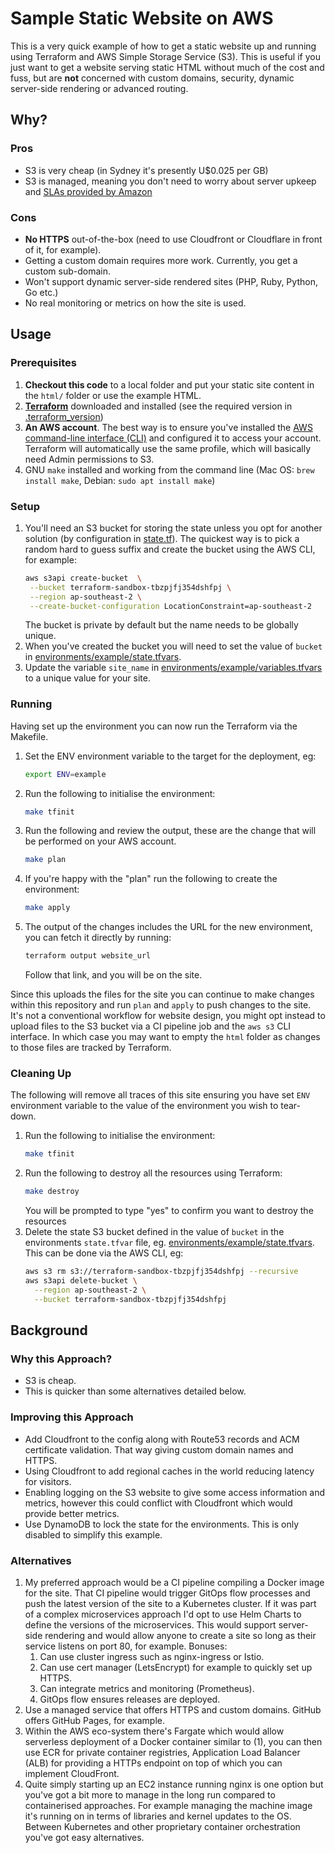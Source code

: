 # Sample Static Website on AWS 

This is a very quick example of how to get a static website up and running using Terraform and AWS Simple Storage 
Service (S3). This is useful if you just want to get a website serving static HTML without much of the cost and fuss, 
but are **not** concerned with custom domains, security, dynamic server-side rendering or advanced routing.

## Why?

### Pros
* S3 is very cheap (in Sydney it's presently U$0.025 per GB)
* S3 is managed, meaning you don't need to worry about server upkeep and 
  [SLAs provided by Amazon](https://aws.amazon.com/s3/sla/)

### Cons
* **No HTTPS** out-of-the-box (need to use Cloudfront or Cloudflare in front of it, for example).
* Getting a custom domain requires more work. Currently, you get a custom sub-domain.
* Won't support dynamic server-side rendered sites (PHP, Ruby, Python, Go etc.)
* No real monitoring or metrics on how the site is used.

## Usage

### Prerequisites

1. **Checkout this code** to a local folder and put your static site content in the `html/` folder or use the example 
   HTML.
2. [**Terraform**](https://developer.hashicorp.com/terraform/downloads) downloaded and installed (see the required 
   version in [.terraform_version](./.terraform-version))
3. **An AWS account**. The best way is to ensure you've installed the [AWS command-line interface (CLI)](https://aws.amazon.com/cli/) and 
   configured it to access your account. Terraform will automatically use the same profile, which will basically need
   Admin permissions to S3.
4. GNU `make` installed and working from the command line (Mac OS: `brew install make`, Debian: `sudo apt install make`)
   
### Setup

1. You'll need an S3 bucket for storing the state unless you opt for another solution (by configuration in
   [state.tf](./state.tf)). The quickest way is to pick a random hard to guess suffix and create the bucket using the 
   AWS CLI, for example:
   ```bash
   aws s3api create-bucket  \
    --bucket terraform-sandbox-tbzpjfj354dshfpj \
    --region ap-southeast-2 \
    --create-bucket-configuration LocationConstraint=ap-southeast-2
   ```
   The bucket is private by default but the name needs to be globally unique.
2. When you've created the bucket you will need to set the value of `bucket` in 
   [environments/example/state.tfvars](./environments/example/state.tfvars).
3. Update the variable `site_name` in [environments/example/variables.tfvars](./environments/example/variables.tfvars)
   to a unique value for your site.

### Running

Having set up the environment you can now run the Terraform via the Makefile.

1. Set the ENV environment variable to the target for the deployment, eg:
   ```bash
   export ENV=example
   ```
2. Run the following to initialise the environment:
   ```bash
   make tfinit
   ```
3. Run the following and review the output, these are the change that will be performed on your AWS account.
   ```bash
   make plan
   ```
4. If you're happy with the "plan" run the following to create the environment:
   ```bash
   make apply
   ```
5. The output of the changes includes the URL for the new environment, you can fetch it directly by running:
   ```bash
   terraform output website_url
   ```
   Follow that link, and you will be on the site.

Since this uploads the files for the site you can continue to make changes within this repository and run `plan` and 
`apply` to push changes to the site. It's not a conventional workflow for website design, you might opt instead to
upload files to the S3 bucket via a CI pipeline job and the `aws s3` CLI interface. In which case you may want to
empty the `html` folder as changes to those files are tracked by Terraform.

### Cleaning Up

The following will remove all traces of this site ensuring you have set `ENV` environment variable to the value of the 
environment you wish to tear-down.

1. Run the following to initialise the environment:
   ```bash
   make tfinit
   ```
2. Run the following to destroy all the resources using Terraform:
   ```bash
   make destroy
   ```
   You will be prompted to type "yes" to confirm you want to destroy the resources
3. Delete the state S3 bucket defined in the value of `bucket` in the environments `state.tfvar` file, eg.
   [environments/example/state.tfvars](./environments/example/state.tfvars). This can be done via the AWS CLI, eg:
   ```bash
   aws s3 rm s3://terraform-sandbox-tbzpjfj354dshfpj --recursive
   aws s3api delete-bucket \
     --region ap-southeast-2 \
     --bucket terraform-sandbox-tbzpjfj354dshfpj
   ```
   
## Background

### Why this Approach?

* S3 is cheap.
* This is quicker than some alternatives detailed below.

### Improving this Approach

* Add Cloudfront to the config along with Route53 records and ACM certificate validation. That way giving custom domain
  names and HTTPS.
* Using Cloudfront to add regional caches in the world reducing latency for visitors.
* Enabling logging on the S3 website to give some access information and metrics, however this could conflict with 
  Cloudfront which would provide better metrics.
* Use DynamoDB to lock the state for the environments. This is only disabled to simplify this example. 

### Alternatives

1. My preferred approach would be a CI pipeline compiling a Docker image for the site. That CI pipeline would trigger 
   GitOps flow processes and push the latest version of the site to a Kubernetes cluster. If it was part of a complex
   microservices approach I'd opt to use Helm Charts to define the versions of the microservices. This would support
   server-side rendering and would allow anyone to create a site so long as their service listens on port 80, for 
   example. Bonuses:
   1. Can use cluster ingress such as nginx-ingress or Istio.
   2. Can use cert manager (LetsEncrypt) for example to quickly set up HTTPS.
   3. Can integrate metrics and monitoring (Prometheus).
   4. GitOps flow ensures releases are deployed.
2. Use a managed service that offers HTTPS and custom domains. GitHub offers GitHub Pages, for example.
3. Within the AWS eco-system there's Fargate which would allow serverless deployment of a Docker container similar to 
   (1), you can then use ECR for private container registries, Application Load Balancer (ALB) for providing a
   HTTPs endpoint on top of which you can implement CloudFront.
4. Quite simply starting up an EC2 instance running nginx is one option but you've got a bit more to manage in the long
   run compared to containerised approaches. For example managing the machine image it's running on in terms of
   libraries and kernel updates to the OS. Between Kubernetes and other proprietary container orchestration you've got
   easy alternatives.


   